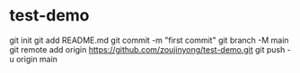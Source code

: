 # test-demo
git init
git add README.md
git commit -m "first commit"
git branch -M main
git remote add origin https://github.com/zoujinyong/test-demo.git
git push -u origin main
